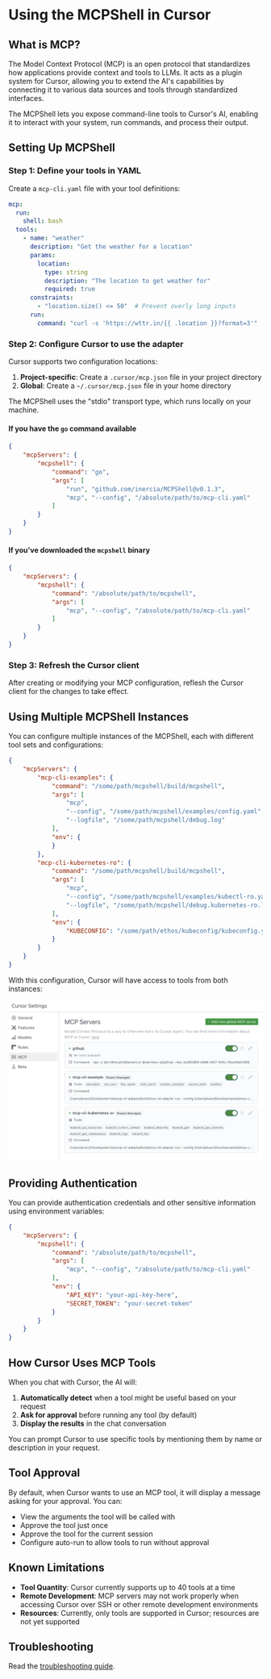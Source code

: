 # Using the MCPShell in Cursor

## What is MCP?

The Model Context Protocol (MCP) is an open protocol that standardizes how applications provide context and tools to LLMs. It acts as a plugin system for Cursor, allowing you to extend the AI's capabilities by connecting it to various data sources and tools through standardized interfaces.

The MCPShell lets you expose command-line tools to Cursor's AI, enabling it to interact with your system, run commands, and process their output.

## Setting Up MCPShell

### Step 1: Define your tools in YAML

Create a `mcp-cli.yaml` file with your tool definitions:

```yaml
mcp:
  run:
    shell: bash
  tools:
    - name: "weather"
      description: "Get the weather for a location"
      params:
        location:
          type: string
          description: "The location to get weather for"
          required: true
      constraints:
        - "location.size() <= 50"  # Prevent overly long inputs
      run:
        command: "curl -s 'https://wttr.in/{{ .location }}?format=3'"
```

### Step 2: Configure Cursor to use the adapter

Cursor supports two configuration locations:

1. **Project-specific**: Create a `.cursor/mcp.json` file in your project directory
2. **Global**: Create a `~/.cursor/mcp.json` file in your home directory

The MCPShell uses the "stdio" transport type, which runs locally on your machine.

#### If you have the `go` command available

```json
{
    "mcpServers": {
        "mcpshell": {
            "command": "go",
            "args": [
                "run", "github.com/inercia/MCPShell@v0.1.3",
                "mcp", "--config", "/absolute/path/to/mcp-cli.yaml"
            ]
        }
    }
}
```

#### If you've downloaded the `mcpshell` binary

```json
{
    "mcpServers": {
        "mcpshell": {
            "command": "/absolute/path/to/mcpshell",
            "args": [
                "mcp", "--config", "/absolute/path/to/mcp-cli.yaml"
            ]
        }
    }
}
```

### Step 3: Refresh the Cursor client

After creating or modifying your MCP configuration, reflesh the Cursor client for the changes to take effect.

## Using Multiple MCPShell Instances

You can configure multiple instances of the MCPShell, each with different tool sets and configurations:

```json
{
    "mcpServers": {
        "mcp-cli-examples": {
            "command": "/some/path/mcpshell/build/mcpshell",
            "args": [
                "mcp",
                "--config", "/some/path/mcpshell/examples/config.yaml",
                "--logfile", "/some/path/mcpshell/debug.log"
            ],
            "env": {
            }
        },
        "mcp-cli-kubernetes-ro": {
            "command": "/some/path/mcpshell/build/mcpshell",
            "args": [
                "mcp",
                "--config", "/some/path/mcpshell/examples/kubectl-ro.yaml",
                "--logfile", "/some/path/mcpshell/debug.kubernetes-ro.log"
            ],
            "env": {
                "KUBECONFIG": "/some/path/ethos/kubeconfig/kubeconfig.yaml"
            }
        }
    }
}
```

With this configuration, Cursor will have access to tools from both instances:

![Multiple MCP tools in Cursor](cursor-config-1.png)

## Providing Authentication

You can provide authentication credentials and other sensitive information using environment variables:

```json
{
    "mcpServers": {
        "mcpshell": {
            "command": "/absolute/path/to/mcpshell",
            "args": [
                "mcp", "--config", "/absolute/path/to/mcp-cli.yaml"
            ],
            "env": {
                "API_KEY": "your-api-key-here",
                "SECRET_TOKEN": "your-secret-token"
            }
        }
    }
}
```

## How Cursor Uses MCP Tools

When you chat with Cursor, the AI will:

1. **Automatically detect** when a tool might be useful based on your request
2. **Ask for approval** before running any tool (by default)
3. **Display the results** in the chat conversation

You can prompt Cursor to use specific tools by mentioning them by name or description in your request.

## Tool Approval

By default, when Cursor wants to use an MCP tool, it will display a message asking for your approval. You can:

- View the arguments the tool will be called with
- Approve the tool just once
- Approve the tool for the current session
- Configure auto-run to allow tools to run without approval

## Known Limitations

- **Tool Quantity**: Cursor currently supports up to 40 tools at a time
- **Remote Development**: MCP servers may not work properly when accessing Cursor over SSH or other remote development environments
- **Resources**: Currently, only tools are supported in Cursor; resources are not yet supported

## Troubleshooting

Read the [troubleshooting guide](troubleshooting.md).
